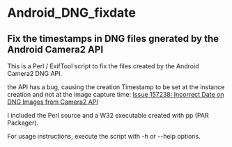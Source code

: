 # Android_DNG_fixdate
## Fix the timestamps in DNG files gnerated by the Android Camera2 API

This is a Perl / ExifTool script to fix the files created by the Android Camera2 DNG API.

the API has a bug, causing the creation Timestamp to be set at the instance creation and not at the image capture time:
[Issue 157238:	Incorrect Date on DNG Images from Camera2 API](https://code.google.com/p/android/issues/detail?id=157238)

I included the Perl source and a W32 executable created with pp (PAR Packager).

For usage instructions, execute the script with -h or --help options.
